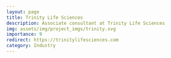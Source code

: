 ```yaml
---
layout: page
title: Trinity Life Sciences
description: Associate consultant at Trinity Life Sciences
img: assets/img/project_imgs/trinity.svg
importance: 9
redirect: https://trinitylifesciences.com
category: Industry
---
```

